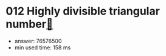 012 Highly divisible triangular number[:link:](http://projecteuler.net/problem=12)  
========================

- answer: 76576500 
- min used time: 158 ms

